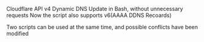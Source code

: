 Cloudflare API v4 Dynamic DNS Update in Bash, without unnecessary requests
Now the script also supports v6(AAAA DDNS Recoards)

Two scripts can be used at the same time, and possible conflicts have been modified
